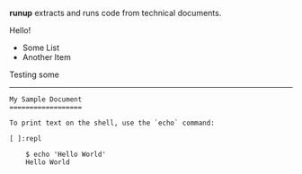 **runup** extracts and runs code from technical documents.


Hello!

 - Some List
 - Another Item

Testing some

---

	My Sample Document
	==================

	To print text on the shell, use the `echo` command:

	[ ]:repl

	    $ echo 'Hello World'
	    Hello World

